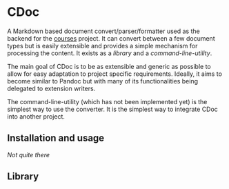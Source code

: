 # CDoc

A Markdown based document convert/parser/formatter used as the backend for the [courses](https://antonmeskildsen.github.io/courses/) project. It can convert between a few document types but is easily extensible and provides a simple mechanism for processing the content. It exists as a *library* and a *command-line-utility*.

The main goal of CDoc is to be as extensible and generic as possible to allow for easy adaptation to project specific requirements. Ideally, it aims to become similar to Pandoc but with many of its functionalities being delegated to extension writers.

The command-line-utility (which has not been implemented yet) is the simplest way to use the converter. It is the simplest way to integrate CDoc into another project.

## Installation and usage

*Not quite there*


## Library 